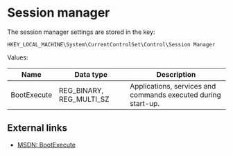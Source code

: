 # Session manager

The session manager settings are stored in the key:

```
HKEY_LOCAL_MACHINE\System\CurrentControlSet\Control\Session Manager
```

Values:

Name | Data type | Description
--- | --- | ---
BootExecute | REG_BINARY, REG_MULTI_SZ | Applications, services and commands executed during start-up.

## External links

* [MSDN: BootExecute](https://docs.microsoft.com/en-us/previous-versions/windows/it-pro/windows-2000-server/cc963230(v=technet.10))

